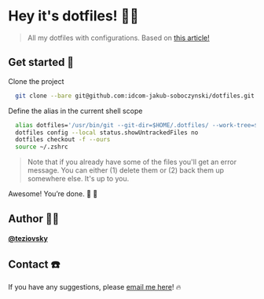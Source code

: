 # Hey it's dotfiles! 🖖🏼

> All my dotfiles with configurations. Based on [this article!](https://www.ackama.com/what-we-think/the-best-way-to-store-your-dotfiles-a-bare-git-repository-explained/)

## Get started 🏁

Clone the project

```bash
  git clone --bare git@github.com:idcom-jakub-soboczynski/dotfiles.git $HOME/.dotfiles
```

Define the alias in the current shell scope

```bash
  alias dotfiles='/usr/bin/git --git-dir=$HOME/.dotfiles/ --work-tree=$HOME'
  dotfiles config --local status.showUntrackedFiles no
  dotfiles checkout -f --ours
  source ~/.zshrc
```

> Note that if you already have some of the files you'll get an error message. You can either (1) delete them or (2) back them up somewhere else. It's up to you.

Awesome! You’re done. 🎊 🥳

## Author 🙎🏼‍

#### [@teziovsky](https://www.github.com/idcom-jakub-soboczynski)

## Contact ☎️

If you have any suggestions, please [email me here](mailto:jakub.soboczynski@idcom.pl)! 🔥

